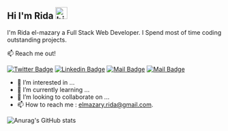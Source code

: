 ## Hi I'm Rida <img src="https://user-images.githubusercontent.com/1303154/88677602-1635ba80-d120-11ea-84d8-d263ba5fc3c0.gif" width="28px" alt="hi">

I'm Rida el-mazary a Full Stack Web Developer. I Spend most of time coding outstanding projects.

:mailbox: Reach me out!

[![Twitter Badge](https://img.shields.io/badge/-Ridael20-1ca0f1?style=flat&labelColor=1ca0f1&logo=twitter&logoColor=white&link=https://twitter.com/ridael20)](https://twitter.com/ridael20) [![Linkedin Badge](https://img.shields.io/badge/-Rida-0e76a8?style=flat&labelColor=0e76a8&logo=linkedin&logoColor=white)](https://www.linkedin.com/in/rida-el-mazary-61617a178/) [![Mail Badge](https://img.shields.io/badge/-Mr.rida-e84393?style=flat&labelColor=e84393&logo=instagram&logoColor=white)](https://www.instagram.com/mr.ridael/) [![Mail Badge](https://img.shields.io/badge/-Rida-c0392b?style=flat&labelColor=c0392b&logo=gmail&logoColor=white)](mailto:elmazary.rida@gmail.com)



- 👀 I’m interested in ...
- 🌱 I’m currently learning ...
- 💞️ I’m looking to collaborate on ...
- 📫 How to reach me : elmazary.rida@gmail.com. 



![Anurag's GitHub stats](https://github-readme-stats.vercel.app/api?username=rida-el&show_icons=true&theme=radical)
